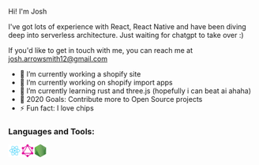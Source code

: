 Hi! I'm Josh

I've got lots of experience with React, React Native and have been diving deep into serverless architecture. Just waiting for chatgpt to take over :)

If you'd like to get in touch with me, you can reach me at josh.arrowsmith12@gmail.com 

- 🔭 I’m currently working a shopify site
- 🔭 I’m currently working on shopify import apps
- 🌱 I’m currently learning rust and three.js (hopefully i can beat ai ahaha)
- 🥅 2020 Goals: Contribute more to Open Source projects
- ⚡ Fun fact: I love chips

### Languages and Tools:
<img align="left" alt="React" width="26px" src="https://raw.githubusercontent.com/github/explore/80688e429a7d4ef2fca1e82350fe8e3517d3494d/topics/react/react.png" />
<img align="left" alt="GraphQL" width="26px" src="https://raw.githubusercontent.com/github/explore/80688e429a7d4ef2fca1e82350fe8e3517d3494d/topics/graphql/graphql.png" />
<img align="left" alt="Node.js" width="26px" src="https://raw.githubusercontent.com/github/explore/80688e429a7d4ef2fca1e82350fe8e3517d3494d/topics/nodejs/nodejs.png" />
